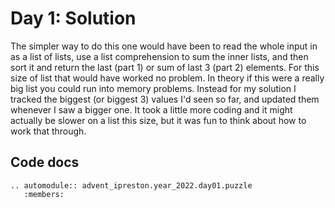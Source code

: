 # Day 1: Solution

The simpler way to do this one would have been to read the whole input in as a list
of lists, use a list comprehension to sum the inner lists, and then sort it and return
the last (part 1) or sum of last 3 (part 2) elements. For this size of list that would
have worked no problem. In theory if this were a really big list you could run into
memory problems. Instead for my solution I tracked the biggest (or biggest 3) values
I'd seen so far, and updated them whenever I saw a bigger one. It took a little more
coding and it might actually be slower on a list this size, but it was fun to think
about how to work that through.

## Code docs

```{eval-rst}
.. automodule:: advent_ipreston.year_2022.day01.puzzle
   :members:
```
